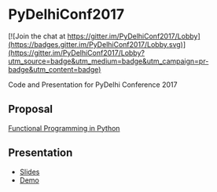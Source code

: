 # PyDelhiConf2017

[![Join the chat at https://gitter.im/PyDelhiConf2017/Lobby](https://badges.gitter.im/PyDelhiConf2017/Lobby.svg)](https://gitter.im/PyDelhiConf2017/Lobby?utm_source=badge&utm_medium=badge&utm_campaign=pr-badge&utm_content=badge)

Code and Presentation for PyDelhi Conference 2017

## Proposal

[Functional Programming in Python](https://cfp.pydelhi.org/pydelhi-conference-2017/proposals/functional-programming-in-python/)

## Presentation

* [Slides](http://slides.com/shagunsodhani/pydelhiconf2017/)
* [Demo](https://github.com/shagunsodhani/PyDelhiConf2017/blob/master/notebook/Demo.ipynb)